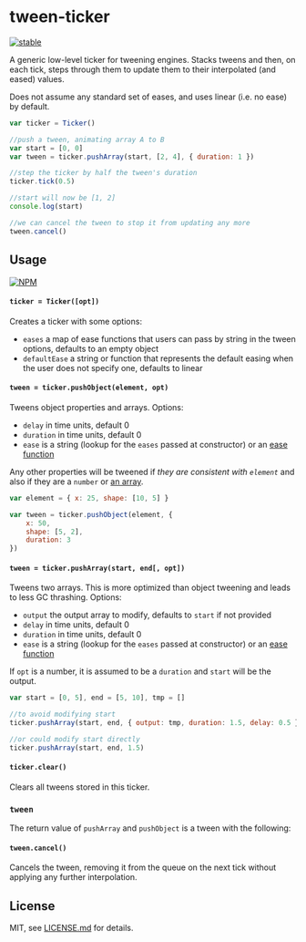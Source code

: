 # tween-ticker

[![stable](http://badges.github.io/stability-badges/dist/stable.svg)](http://github.com/badges/stability-badges)

A generic low-level ticker for tweening engines. Stacks tweens and then, on each tick, steps through them to update them to their interpolated (and eased) values. 

Does not assume any standard set of eases, and uses linear (i.e. no ease) by default.

```js
var ticker = Ticker()

//push a tween, animating array A to B
var start = [0, 0]
var tween = ticker.pushArray(start, [2, 4], { duration: 1 })

//step the ticker by half the tween's duration
ticker.tick(0.5)

//start will now be [1, 2]
console.log(start)

//we can cancel the tween to stop it from updating any more
tween.cancel()
```

## Usage

[![NPM](https://nodei.co/npm/tween-ticker.png)](https://nodei.co/npm/tween-ticker/)

#### `ticker = Ticker([opt])`

Creates a ticker with some options:

- `eases` a map of ease functions that users can pass by string in the tween options, defaults to an empty object
- `defaultEase` a string or function that represents the default easing when the user does not specify one, defaults to linear

#### `tween = ticker.pushObject(element, opt)`

Tweens object properties and arrays. Options:

- `delay` in time units, default 0
- `duration` in time units, default 0
- `ease` is a string (lookup for the `eases` passed at constructor) or an [ease function](https://www.npmjs.org/package/eases)

Any other properties will be tweened if *they are consistent with `element`* and also if they are a `number` or [an array](https://www.npmjs.org/package/an-array).

```js
var element = { x: 25, shape: [10, 5] }

var tween = ticker.pushObject(element, { 
    x: 50,
    shape: [5, 2],
    duration: 3
})
```

#### `tween = ticker.pushArray(start, end[, opt])`

Tweens two arrays. This is more optimized than object tweening and leads to less GC thrashing. Options:

- `output` the output array to modify, defaults to `start` if not provided
- `delay` in time units, default 0
- `duration` in time units, default 0
- `ease` is a string (lookup for the `eases` passed at constructor) or an [ease function](https://www.npmjs.org/package/eases)

If `opt` is a number, it is assumed to be a `duration` and `start` will be the output.

```js
var start = [0, 5], end = [5, 10], tmp = []

//to avoid modifying start
ticker.pushArray(start, end, { output: tmp, duration: 1.5, delay: 0.5 })

//or could modify start directly
ticker.pushArray(start, end, 1.5)
```

#### `ticker.clear()`

Clears all tweens stored in this ticker.

### `tween`

The return value of `pushArray` and `pushObject` is a tween with the following:

#### `tween.cancel()`

Cancels the tween, removing it from the queue on the next tick without applying any further interpolation.

## License

MIT, see [LICENSE.md](http://github.com/mattdesl/tween-ticker/blob/master/LICENSE.md) for details.
